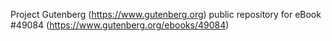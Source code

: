 Project Gutenberg (https://www.gutenberg.org) public repository for eBook #49084 (https://www.gutenberg.org/ebooks/49084)
